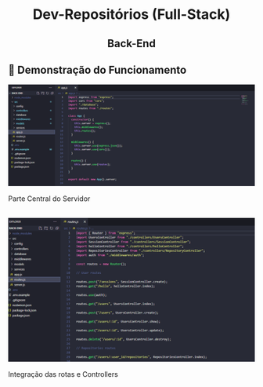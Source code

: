 <h1 align="center">
    Dev-Repositórios (Full-Stack)
</h1>

<h2 align="center">
    Back-End
</h2>

## 🔧 Demonstração do Funcionamento

<img src="./assets/App.png" alt="App.Js">
<p> Parte Central do Servidor </p>

<br>

<img src="./assets/Routes.png" alt="Routes.Js">
<p> Integração das rotas e Controllers </p>

